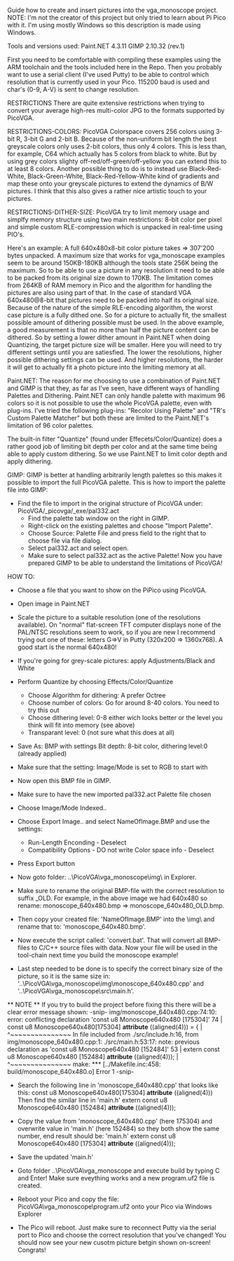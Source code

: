 Guide how to create and insert pictures into the vga_monoscope project.
NOTE: I'm not the creator of this project but only tried to learn about Pi Pico with it. I'm using mostly Windows so this description is made using Windows.

Tools and versions used:
Paint.NET 4.3.11
GIMP 2.10.32 (rev.1)

First you need to be comfortable with compiling these examples using the ARM toolchain and the tools included here in the Repo. Then you probably want to use a serial client (I've used Putty) to be able to control which resolution that is currently used in your Pico. 115200 baud is used and char's (0-9, A-V) is sent to change resolution.

RESTRICTIONS
There are quite extensive restrictions when trying to convert your average high-res multi-color JPG to the formats supported by PicoVGA. 

RESTRICTIONS-COLORS:
PicoVGA Colorspace covers 256 colors using 3-bit R, 3-bit G and 2-bit B. Because of the non-uniform bit length the best greyscale colors only uses 2-bit colors, thus only 4 colors. This is less than, for example, C64 which actually has 5 colors from black to white. But by using grey colors slighty off-red/off-green/off-yellow you can extend this to at least 8 colors. Another possible thing to do is to instead use Black-Red-White, Black-Green-White, Black-Red-Yellow-White kind of gradients and map these onto your greyscale pictures to extend the dynamics of B/W pictures. I think that this also gives a rather nice artistic touch to your pictures.

RESTRICTIONS-DITHER-SIZE:
PicoVGA try to limit memory usage and simplfy memory structure using two main restrictions: 8-bit color per pixel and simple custom RLE-compression which is unpacked in real-time using PIO's.

Here's an example: 
A full 640x480x8-bit color pixture takes => 307'200 bytes unpacked. A maximum size that works for vga_monoscape examples seem to be around 150KB-180KB although the tools state 256K being the maximum. So to be able to use a picture in any resolution it need to be able to be packed from its original size down to 170KB. The limitation comes from 264KB of RAM memory in Pico and the algorithm for handling the pictures are also using part of that. In the case of standard VGA 640x480@8-bit that pictures need to be packed into half its original size. Because of the nature of the simple RLE-encoding algorithm, the worst case picture is a fully dithed one. So for a picture to actually fit, the smallest possible amount of dithering possible must be used. In the above example, a good measurement is that no more than half the picture content can be dithered. So by setting a lower dither amount in Paint.NET when doing Quantizing, the target picture size will be smaller. Here you will need to try different settings until you are satiesfied. The lower the resolutions, higher possible dithering settings can be used. And higher resolutions, the harder it will get to actually fit a photo picture into the limiting memory at all.

Paint.NET:
The reason for me choosing to use a combination of Paint.NET and GIMP is that they, as far as I've seen, have different ways of handling Palettes and Dithering. Paint.NET can only handle palette with maximum 96 colors so it is not possible to use the whole PicoVGA palette, even with plug-ins. I've tried the following plug-ins: "Recolor Using Palette" and "TR's Custom Palette Matcher" but both these are limited to the Paint.NET's limitation of 96 color palettes.

The built-in filter "Quantize" (found under Effecets/Color/Quantize) does a rather good job of limiting bit depth per color and at the same time being able to apply custom dithering. So we use Paint.NET to limit color depth and apply dithering.

GIMP:
GIMP is better at handling arbitrarily length palettes so this makes it possible to import the full PicoVGA palette. This is how to import the palette file into GIMP:
- Find the file to import in the original structure of PicoVGA under: PicoVGA/_picovga/_exe/pal332.act
    - Find the palette tab window on the right in GIMP. 
    - Right-click on the existing palettes and choose "Import Palette".
    - Choose Source: Palette File and press field to the right that to choose file via file dialog.
    - Select pal332.act and select open.
    - Make sure to select pal332.act as the active Palette!
Now you have prepared GIMP to be able to understand the limitations of PicoVGA!

HOW TO:
- Choose a file that you want to show on the PiPico using PicoVGA.
- Open image in Paint.NET
- Scale the picture to a suitable resolution (one of the resolutions available). On "normal" flat-screen TFT computer displays none of the PAL/NTSC resolutions seem to work, so if you are new I recommend trying out one of these: letters G=>V in Putty (320x200 => 1360x768). A good start is the normal 640x480!
- If you're going for grey-scale pictures: apply Adjustments/Black and White
- Perform Quantize by choosing Effects/Color/Quantize
    - Choose Algorithm for dithering: A prefer Octree
    - Choose number of colors: Go for around 8-40 colors. You need to try this out
    - Choose dithering level: 0-8 either wich looks better or the level you think will fit into memory (see above)
    - Transparant level: 0 (not sure what this does at all)
- Save As: BMP with settings Bit depth: 8-bit color, dithering level:0 (already applied)
- Make sure that the setting: Image/Mode is set to RGB to start with
- Now open this BMP file in GIMP.
- Make sure to have the new imported pal332.act Palette file chosen
- Choose Image/Mode Indexed..

- Choose Export Image.. and select NameOfImage.BMP and use the settings:
    - Run-Length Enconding - Deselect
    - Compatibility Options - DO not write Color space info - Deselect

- Press Export button
- Now goto folder: ..\PicoVGA\vga_monoscope\img\ in Explorer.
- Make sure to rename the original BMP-file with the correct resolution to suffix _OLD. For example, in the above image we had 640x480 so rename: monoscope_640x480.bmp => monoscope_640x480_OLD.bmp.
- Then copy your created file: 'NameOfImage.BMP' into the \img\ and rename that to: 
'monoscope_640x480.bmp'.
- Now execute the script called: 'convert.bat'. That will convert all BMP-files to C/C++ source files with data. Now your file will be used in the tool-chain next time you build the monoscope example!
- Last step needed to be done is to specify the correct binary size of the picture, so it is the same size in: '..\PicoVGA\vga_monoscope\img\monoscope_640x480.cpp' and '..\PicoVGA\vga_monoscope\src\main.h'.  

** NOTE **
If you try to build the project before fixing this there will be a clear error message shown: 
-snip-
img/monoscope_640x480.cpp:74:10: error: conflicting declaration 'const u8 Monoscope640x480 [175304]'
   74 | const u8 Monoscope640x480[175304] __attribute__ ((aligned(4))) = {
      |          ^~~~~~~~~~~~~~~~
In file included from ./src/include.h:16,
                 from img/monoscope_640x480.cpp:1:
./src/main.h:53:17: note: previous declaration as 'const u8 Monoscope640x480 [152484]'
   53 | extern const u8 Monoscope640x480 [152484] __attribute__ ((aligned(4)));
      |                 ^~~~~~~~~~~~~~~~
make: *** [../Makefile.inc:458: build/monoscope_640x480.o] Error 1
-snip-

- Search the following line in 'monoscope_640x480.cpp' that looks like this:
const u8 Monoscope640x480[175304] __attribute__ ((aligned(4)))
Then find the similar line in 'main.h'
extern const u8 Monoscope640x480 [152484] __attribute__ ((aligned(4)));

- Copy the value from 'monoscope_640x480.cpp' (here 175304) and overwrite value in 'main.h' (here 152484) so they both show the same number, end result should be:
'main.h'
extern const u8 Monoscope640x480 [175304] __attribute__ ((aligned(4)));

- Save the updated 'main.h'

- Goto folder ..\PicoVGA\vga_monoscope and execute build by typing C and Enter! Make sure eveything works and a new program.uf2 file is created.
- Reboot your Pico and copy the file: PicoVGA\vga_monoscope\program.uf2 onto your Pico via Windows Explorer
- The Pico will reboot. Just make sure to reconnect Putty via the serial port to Pico and choose the correct resolution that you've changed! You should now see your new cusotm picture betgin shown on-screen! Congrats!